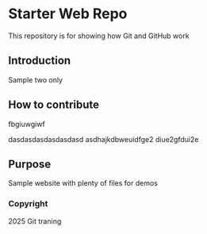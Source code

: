 # Starter Web Repo

This repository is for showing how Git and GitHub work

## Introduction

Sample two only

## How to contribute
fbgiuwgiwf

dasdasdasdasdasdasd asdhajkdbweuidfge2 diue2gfdui2e

## Purpose

Sample website with plenty of files for demos

### Copyright

2025 Git traning 
